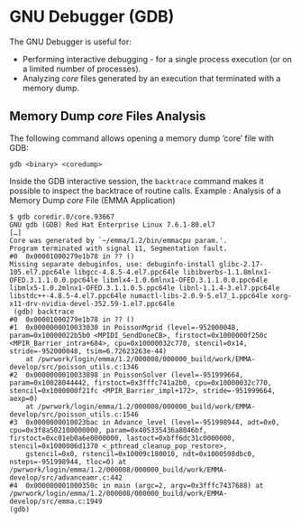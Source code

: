 # GNU Debugger \(GDB\)

The GNU Debugger is useful for:

* Performing interactive debugging - for a single process execution \(or on a limited number of processes\).
* Analyzing _core_ files generated by an execution that terminated with a memory dump.

## Memory Dump _core_ Files Analysis

The following command allows opening a memory dump ‘core’ file with GDB:

```text
gdb <binary> <coredump>
```

Inside the GDB interactive session, the `backtrace` command makes it possible to inspect the backtrace of routine calls. Example : Analysis of a Memory Dump _core_ File \(EMMA Application\)

```text
$ gdb coredir.0/core.93667
GNU gdb (GDB) Red Hat Enterprise Linux 7.6.1-80.el7
[…]
Core was generated by `~/emma/1.2/bin/emmacpu param.'.
Program terminated with signal 11, Segmentation fault.
#0  0x00001000279e1b78 in ?? ()
Missing separate debuginfos, use: debuginfo-install glibc-2.17-105.el7.ppc64le libgcc-4.8.5-4.el7.ppc64le libibverbs-1.1.8mlnx1-OFED.3.1.1.0.0.ppc64le libmlx4-1.0.6mlnx1-OFED.3.1.1.0.0.ppc64le libmlx5-1.0.2mlnx1-OFED.3.1.1.0.5.ppc64le libnl-1.1.4-3.el7.ppc64le libstdc++-4.8.5-4.el7.ppc64le numactl-libs-2.0.9-5.el7_1.ppc64le xorg-x11-drv-nvidia-devel-352.59-1.el7.ppc64le
 (gdb) backtrace
#0  0x00001000279e1b78 in ?? ()
#1  0x0000000010033030 in PoissonMgrid (level=-952000048, param=0x10000022b5b0 <MPIDI_SendDoneCB>, firstoct=0x1000000f250c <MPIR_Barrier_intra+684>, cpu=0x10000032c770, stencil=0x14, stride=-952000048, tsim=6.72623263e-44)
    at /pwrwork/login/emma/1.2/000008/000000_build/work/EMMA-develop/src/poisson_utils.c:1346
#2  0x0000000010033898 in PoissonSolver (level=-951999664, param=0x10028044442, firstoct=0x3fffc741a2b0, cpu=0x10000032c770, stencil=0x1000000f21fc <MPIR_Barrier_impl+172>, stride=-951999664, aexp=0)
    at /pwrwork/login/emma/1.2/000008/000000_build/work/EMMA-develop/src/poisson_utils.c:1546
#3  0x0000000010023bac in Advance_level (level=-951998944, adt=0x0, cpu=0x3f8a502100000000, param=0x405335436a8046bf, firstoct=0xc01eb0a6e0000000, lastoct=0xbff6dc31c0000000, stencil=0x1000006d1370 <_pthread_cleanup_pop_restore>,
    gstencil=0x0, rstencil=0x10009c180010, ndt=0x1000598dbc0, nsteps=-951998944, tloc=0) at  /pwrwork/login/emma/1.2/000008/000000_build/work/EMMA-develop/src/advanceamr.c:442
#4  0x000000001000350c in main (argc=2, argv=0x3fffc7437688) at /pwrwork/login/emma/1.2/000008/000000_build/work/EMMA-develop/src/emma.c:1949
(gdb)
```

